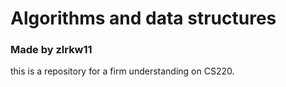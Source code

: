 # Algorithms and data structures

### Made by zlrkw11

this is a repository for a firm understanding on CS220.
